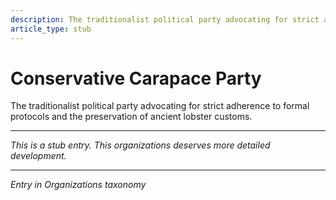 ```yaml
---
description: The traditionalist political party advocating for strict adherence to formal protocols and the preservation of ancient lobster customs.
article_type: stub
---
```


# Conservative Carapace Party

The traditionalist political party advocating for strict adherence to formal protocols and the preservation of ancient lobster customs.

---
*This is a stub entry. This organizations deserves more detailed development.*

---
*Entry in Organizations taxonomy*
